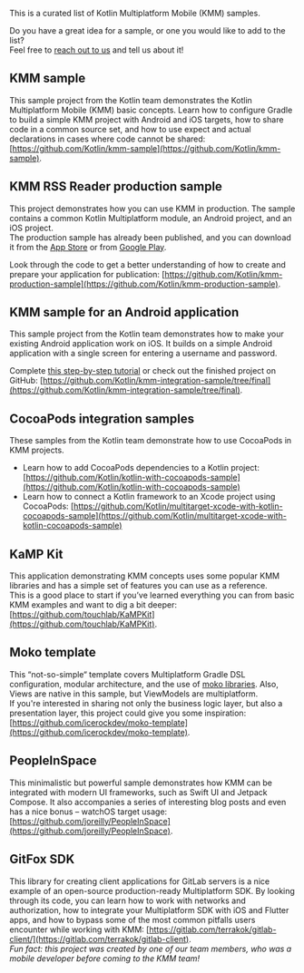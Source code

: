 [//]: # (title: Samples)
[//]: # (auxiliary-id: Samples)

This is a curated list of Kotlin Multiplatform Mobile (KMM) samples.  

Do you have a great idea for a sample, or one you would like to add to the list?  
Feel free to [reach out to us](mailto:kmm.feedback@kotlinlang.org) and tell us about it!

## KMM sample

This sample project from the Kotlin team demonstrates the Kotlin Multiplatform Mobile (KMM) basic concepts. 
Learn how to configure Gradle to build a simple KMM project with Android and iOS targets, how to share code in a common source set, and how to use expect and actual declarations in cases where code cannot be shared: [https://github.com/Kotlin/kmm-sample](https://github.com/Kotlin/kmm-sample).

## KMM RSS Reader production sample

This project demonstrates how you can use KMM in production. The sample contains a common Kotlin Multiplatform module, an Android project, and an iOS project.  
The production sample has already been published, and you can download it from the [App Store](https://apps.apple.com/ru/app/kmm-rss-reader/id1563922264) or from [Google Play](https://play.google.com/store/apps/details?id=com.github.jetbrains.rssreader.androidApp).

Look through the code to get a better understanding of how to create and prepare your application for publication: [https://github.com/Kotlin/kmm-production-sample](https://github.com/Kotlin/kmm-production-sample).

## KMM sample for an Android application

This sample project from the Kotlin team demonstrates how to make your existing Android application work on iOS. It builds on a simple Android application with a single screen for entering a username and password.

Complete [this step-by-step tutorial](integrate-in-existing-app.md) or check out the finished project on GitHub: [https://github.com/Kotlin/kmm-integration-sample/tree/final](https://github.com/Kotlin/kmm-integration-sample/tree/final).

## CocoaPods integration samples

These samples from the Kotlin team demonstrate how to use CocoaPods in KMM projects.  
* Learn how to add CocoaPods dependencies to a Kotlin project: [https://github.com/Kotlin/kotlin-with-cocoapods-sample](https://github.com/Kotlin/kotlin-with-cocoapods-sample)  
* Learn how to connect a Kotlin framework to an Xcode project using CocoaPods: [https://github.com/Kotlin/multitarget-xcode-with-kotlin-cocoapods-sample](https://github.com/Kotlin/multitarget-xcode-with-kotlin-cocoapods-sample)

## KaMP Kit

This application demonstrating KMM concepts uses some popular KMM libraries and has a simple set of features you can use as a reference.  
This is a good place to start if you’ve learned everything you can from basic KMM examples and want to dig a bit deeper: [https://github.com/touchlab/KaMPKit](https://github.com/touchlab/KaMPKit).

## Moko template

This “not-so-simple“ template covers Multiplatform Gradle DSL configuration, modular architecture, and the use of [moko libraries](https://moko.icerock.dev/). Also, Views are native  in this sample, but ViewModels are multiplatform.  
If you're interested in sharing not only the business logic layer, but also a presentation layer, this project could give you some inspiration: [https://github.com/icerockdev/moko-template](https://github.com/icerockdev/moko-template).

## PeopleInSpace

This minimalistic but powerful sample demonstrates how KMM can be integrated with modern UI frameworks, such as Swift UI and Jetpack Compose. It also accompanies a series of interesting blog posts and even has a nice bonus – watchOS target usage: [https://github.com/joreilly/PeopleInSpace](https://github.com/joreilly/PeopleInSpace).

## GitFox SDK

This library for creating client applications for GitLab servers is a nice example of an open-source production-ready Multiplatform SDK. By looking through its code, you can learn how to work with networks and authorization, how to integrate your Multiplatform SDK with iOS and Flutter apps, and how to bypass some of the most common pitfalls users encounter while working with KMM:
[https://gitlab.com/terrakok/gitlab-client/](https://gitlab.com/terrakok/gitlab-client).  
_Fun fact: this project was created by one of our team members, who was a mobile developer before coming to the KMM team!_
